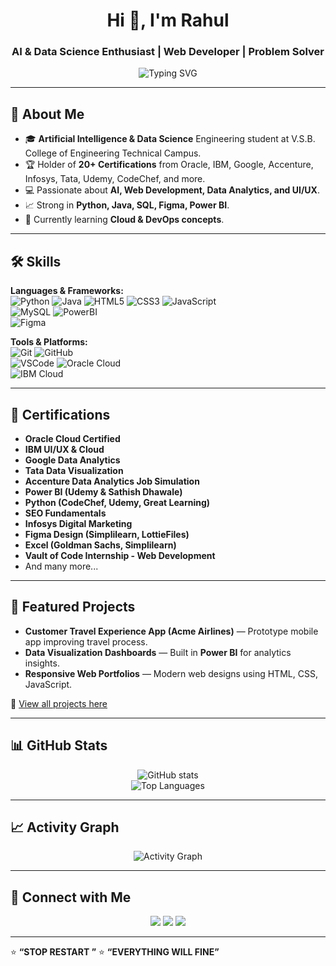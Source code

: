 <h1 align="center">Hi 👋, I'm Rahul</h1>
<h3 align="center">AI & Data Science Enthusiast | Web Developer | Problem Solver</h3>

<p align="center">
  <img src="https://readme-typing-svg.demolab.com?font=Fira+Code&size=22&pause=1000&color=00C8FF&center=true&vCenter=true&width=600&lines=AI+%26+Data+Science+Engineer;Certified+in+Oracle%2C+IBM%2C+Google%2C+Tata;Web+Developer+%7C+UI%2FUX+Designer;Always+Learning+New+Tech" alt="Typing SVG" />
</p>

---

## 🚀 About Me
- 🎓 **Artificial Intelligence & Data Science** Engineering student at V.S.B. College of Engineering Technical Campus.
- 🏆 Holder of **20+ Certifications** from Oracle, IBM, Google, Accenture, Infosys, Tata, Udemy, CodeChef, and more.
- 💻 Passionate about **AI, Web Development, Data Analytics, and UI/UX**.
- 📈 Strong in **Python, Java, SQL, Figma, Power BI**.
- 🌱 Currently learning **Cloud & DevOps concepts**.

---

## 🛠️ Skills

**Languages & Frameworks:**  
![Python](https://img.shields.io/badge/Python-3776AB?logo=python&logoColor=white) 
![Java](https://img.shields.io/badge/Java-007396?logo=java&logoColor=white) 
![HTML5](https://img.shields.io/badge/HTML5-E34F26?logo=html5&logoColor=white) 
![CSS3](https://img.shields.io/badge/CSS3-1572B6?logo=css3&logoColor=white) 
![JavaScript](https://img.shields.io/badge/JavaScript-F7DF1E?logo=javascript&logoColor=black)  
![MySQL](https://img.shields.io/badge/MySQL-4479A1?logo=mysql&logoColor=white) 
![PowerBI](https://img.shields.io/badge/PowerBI-F2C811?logo=powerbi&logoColor=black)  
![Figma](https://img.shields.io/badge/Figma-F24E1E?logo=figma&logoColor=white) 

**Tools & Platforms:**  
![Git](https://img.shields.io/badge/Git-F05032?logo=git&logoColor=white) 
![GitHub](https://img.shields.io/badge/GitHub-181717?logo=github&logoColor=white)  
![VSCode](https://img.shields.io/badge/VS%20Code-007ACC?logo=visualstudiocode&logoColor=white) 
![Oracle Cloud](https://img.shields.io/badge/Oracle%20Cloud-F80000?logo=oracle&logoColor=white)  
![IBM Cloud](https://img.shields.io/badge/IBM%20Cloud-1261FE?logo=ibm&logoColor=white) 

---

## 📜 Certifications
- **Oracle Cloud Certified**
- **IBM UI/UX & Cloud**
- **Google Data Analytics**
- **Tata Data Visualization**
- **Accenture Data Analytics Job Simulation**
- **Power BI (Udemy & Sathish Dhawale)**
- **Python (CodeChef, Udemy, Great Learning)**
- **SEO Fundamentals**
- **Infosys Digital Marketing**
- **Figma Design (Simplilearn, LottieFiles)**
- **Excel (Goldman Sachs, Simplilearn)**
- **Vault of Code Internship - Web Development**
- And many more...

---

## 🌟 Featured Projects
- **Customer Travel Experience App (Acme Airlines)** — Prototype mobile app improving travel process.  
- **Data Visualization Dashboards** — Built in **Power BI** for analytics insights.  
- **Responsive Web Portfolios** — Modern web designs using HTML, CSS, JavaScript.  

🔗 [View all projects here](https://github.com/Rahul311-R?tab=repositories)

---

## 📊 GitHub Stats
<p align="center">
  <img src="https://github-readme-stats.vercel.app/api?username=Rahul311-R&show_icons=true&theme=tokyonight" alt="GitHub stats" />
  <br/>
  <img src="https://github-readme-stats.vercel.app/api/top-langs/?username=Rahul311-R&layout=compact&theme=tokyonight" alt="Top Languages" />
</p>

---

## 📈 Activity Graph
<p align="center">
  <img src="https://github-readme-activity-graph.vercel.app/graph?username=Rahul311-R&theme=tokyo-night" alt="Activity Graph" />
</p>

---

## 🤝 Connect with Me
<p align="center">
  <a href="mailto:rahul5341r@gmail.com"><img src="https://img.shields.io/badge/Email-D14836?logo=gmail&logoColor=white" /></a>
  <a href="https://www.linkedin.com/in/rahul-r531/"><img src="https://img.shields.io/badge/LinkedIn-0077B5?logo=linkedin&logoColor=white" /></a>
  <a href="https://github.com/Rahul311-R"><img src="https://img.shields.io/badge/GitHub-181717?logo=github&logoColor=white" /></a>
</p>

---
⭐ **“STOP RESTART ”**
⭐ **“EVERYTHING WILL FINE”**

